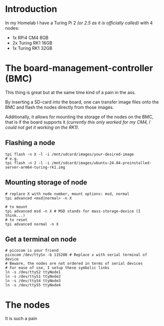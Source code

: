 # Introduction

In my Homelab I have a Turing Pi 2 _(or 2.5 as it is officially called)_ with 4 nodes:

- 1x RPi4 CM4 8GB
- 2x Turing RK1 16GB
- 1x Turing RK1 32GB

# The board-management-controller (BMC)

This thing is great but at the same time kind of a pain in the ass.

By inserting a SD-card into the board, one can transfer image files onto the BMC and flash the nodes directly from those images.

Additionally, it allows for mounting the storage of the nodes on the BMC, that is if the board supports it _(currently this only worked for my CM4, I could not get it working on the RK1)_.

## Flashing a node

```shell
tpi flash -n X -l -i /mnt/sdcard/images/your-desired-image
# e.g.
tpi flash -n 2 -l -i /mnt/sdcard/images/ubuntu-24.04-preinstalled-server-arm64-turing-rk1.img
```

## Mounting storage of node

```shell
# replace X with node number, mount options: msd, normal
tpi advanced <msd|normal> -n X

# to mount
tpi advanced msd -n X # MSD stands for mass-storage-device (I think...)
# to reset
tpi advanced normal -n X
```

## Get a terminal on node

```shell
# picocom is your friend
picocom /dev/ttySx -b 115200 # Replace x with serial terminal of device
# Beware, the nodes are not ordered in terms of serial devices
# For ease of use, I setup these symbolic links
ln -s /dev/ttyS2 ttyNode1
ln -s /dev/ttyS1 ttyNode2
ln -s /dev/ttyS4 ttyNode3
ln -s /dev/ttyS5 ttyNode4
```

# The nodes

It is such a pain